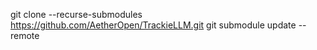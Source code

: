 git clone --recurse-submodules https://github.com/AetherOpen/TrackieLLM.git
git submodule update --remote

